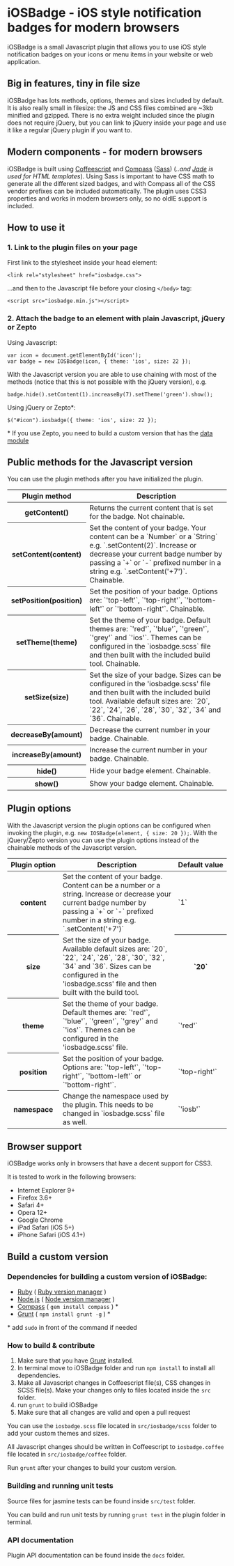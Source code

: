 # iOSBadge - iOS style notification badges for modern browsers

iOSBadge is a small Javascript plugin that allows you to use iOS style notification badges on your icons or menu items in your website or web application.

## Big in features, tiny in file size

iOSBadge has lots methods, options, themes and sizes included by default. It is also really small in filesize: the JS and CSS files combined are ~3kb minified and gzipped. There is no extra weight included since the plugin does not require jQuery, but you can link to jQuery inside your page and use it like a regular jQuery plugin if you want to.

## Modern components - for modern browsers

iOSBadge is built using [Coffeescript](http://coffeescript.org/) and [Compass](http://compass-style.org/) ([Sass](http://sass-lang.com/)) (_..and [Jade](http://jade-lang.com/) is used for HTML templates_). Using Sass is important to have CSS math to generate all the different sized badges, and with Compass all of the CSS vendor prefixes can be included automatically. The plugin uses CSS3 properties and works in modern browsers only, so no oldIE support is included.

## How to use it

### 1. Link to the plugin files on your page

First link to the stylesheet inside your head element:

    <link rel="stylesheet" href="iosbadge.css">

...and then to the Javascript file before your closing `</body>` tag:

    <script src="iosbadge.min.js"></script>

### 2. Attach the badge to an element with plain Javascript, jQuery or Zepto

Using Javascript:

    var icon = document.getElementById('icon');
    var badge = new IOSBadge(icon, { theme: 'ios', size: 22 });

With the Javascript version you are able to use chaining with most of the methods (notice that this is not possible with the jQuery version), e.g.

    badge.hide().setContent(1).increaseBy(7).setTheme('green').show();

Using jQuery or Zepto*:

    $("#icon").iosbadge({ theme: 'ios', size: 22 });

\* If you use Zepto, you need to build a custom version that has the [data module](https://github.com/madrobby/zepto#zepto-modules)

## Public methods for the Javascript version

You can use the plugin methods after you have initialized the plugin.

<table>
<thead><tr>
  <th>Plugin method</th> <th>Description</th>
</tr></thead>
<tbody>
  <tr>
    <th>getContent()</th>
    <td>
      Returns the current content that is set for the badge. Not chainable.
    </td>
  </tr>
  <tr>
    <th>setContent(content)</th>
    <td>
      Set the content of your badge. Your content can be a `Number` or a `String` e.g. `.setContent(2)`. Increase or decrease your current badge number by passing a `+` or `-` prefixed number in a string e.g. `.setContent('+7')`. Chainable.
    </td>
  </tr>
  <tr>
    <th>setPosition(position)</th>
    <td>
      Set the position of your badge. Options are: `'top-left'`, `'top-right'`, `'bottom-left'` or `'bottom-right'`. Chainable.
    </td>
  </tr>
  <tr>
    <th>setTheme(theme)</th>
    <td>
      Set the theme of your badge. Default themes are: `'red'`, `'blue'`, `'green'`, `'grey'` and `'ios'`. Themes can be configured in the `iosbadge.scss` file and then built with the included build tool. Chainable.
    </td>
  </tr>
  <tr>
    <th>setSize(size)</th>
    <td>
      Set the size of your badge. Sizes can be configured in the 'iosbadge.scss' file and then built with the included build tool. Available default sizes are: `20`, `22`, `24`, `26`, `28`, `30`, `32`, `34` and `36`. Chainable.
    </td>
  </tr>
  <tr>
    <th>decreaseBy(amount)</th>
    <td>
      Decrease the current number in your badge. Chainable.
    </td>
  </tr>
  <tr>
    <th>increaseBy(amount)</th>
    <td>
      Increase the current number in your badge. Chainable.
    </td>
  </tr>
  <tr>
    <th>hide()</th>
    <td>
      Hide your badge element. Chainable.
    </td>
  </tr>
  <tr>
    <th>show()</th>
    <td>
      Show your badge element. Chainable.
    </td>
  </tr>
</tbody>
</table>

## Plugin options

With the Javascript version the plugin options can be configured when invoking the plugin, e.g. `new IOSBadge(element, { size: 20 });`. With the jQuery/Zepto version you can use the plugin options instead of the chainable methods of the Javascript version.

<table>
<thead><tr>
  <th>Plugin&nbsp;option</th> <th>Description</th> <th>Default&nbsp;value</th>
</tr></thead>
<tbody>
  <tr>
    <th>content</th>
    <td>
      Set the content of your badge. Content can be a number or a string. Increase or decrease your current badge number by passing a `+` or `-` prefixed number in a string e.g. `.setContent('+7')`
    </td>
    <td>
      `1`
    </td>
  </tr>
  <tr>
    <th>size</th>
    <td>
      Set the size of your badge. Available default sizes are: `20`, `22`, `24`, `26`, `28`, `30`, `32`, `34` and `36`. Sizes can be configured in the 'iosbadge.scss' file and then built with the build tool.
    </td>
    <th>
      `20`
    </th>
  </tr>
  <tr>
    <th>theme</th>
    <td>
      Set the theme of your badge. Default themes are: `'red'`, `'blue'`, `'green'`, `'grey'` and `'ios'`. Themes can be configured in the 'iosbadge.scss' file.
    </td>
    <td>
      `'red'`
    </td>
  </tr>
  <tr>
    <th>position</th>
    <td>
      Set the position of your badge. Options are: `'top-left'`, `'top-right'`, `'bottom-left'` or `'bottom-right'`.
    </td>
    <td>
      `'top-right'`
    </td>
  </tr>
  <tr>
    <th>namespace</th>
    <td>
      Change the namespace used by the plugin. This needs to be changed in `iosbadge.scss` file as well.
    </td>
    <td>
      `'iosb'`
    </td>
  </tr>
</tbody>
</table>

## Browser support

iOSBadge works only in browsers that have a decent support for CSS3.

It is tested to work in the following browsers:

* Internet Explorer 9+
* Firefox 3.6+
* Safari 4+
* Opera 12+
* Google Chrome
* iPad Safari (iOS 5+)
* iPhone Safari (iOS 4.1+)

## Build a custom version

### Dependencies for building a custom version of iOSBadge:

* [Ruby](http://www.ruby-lang.org/en/downloads/) ( [Ruby version manager](https://rvm.io/rvm/install/) )
* [Node.js](http://nodejs.org/) ( [Node version manager](https://github.com/creationix/nvm) )
* [Compass](http://compass-style.org/) ( `gem install compass` ) *
* [Grunt](http://gruntjs.com/) ( `npm install grunt -g` ) *

\* add `sudo` in front of the command if needed

### How to build & contribute

1. Make sure that you have [Grunt](http://gruntjs.com/) installed.
2. In terminal move to iOSBadge folder and run `npm install` to install all dependencies.
3. Make all Javascript changes in Coffeescript file(s), CSS changes in SCSS file(s). Make your changes only to files located inside the `src` folder.
4. run `grunt` to build iOSBadge
5. Make sure that all changes are valid and open a pull request

You can use the `iosbadge.scss` file located in `src/iosbadge/scss` folder to add your custom themes and sizes. 

All Javascript changes should be written in Coffeescript to `iosbadge.coffee` file located in `src/iosbadge/coffee` folder.

Run `grunt` after your changes to build your custom version.

### Building and running unit tests

Source files for jasmine tests can be found inside `src/test` folder. 

You can build and run unit tests by running `grunt test` in the plugin folder in terminal.

### API documentation

Plugin API documentation can be found inside the `docs` folder.




